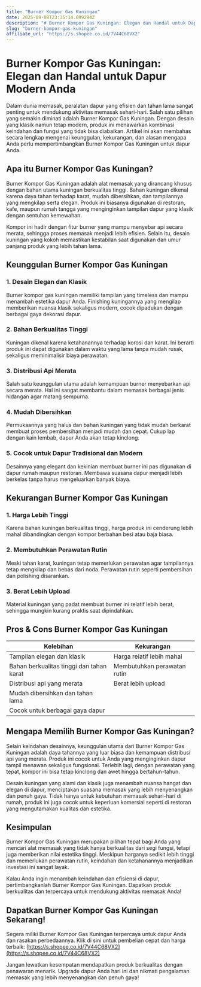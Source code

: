 ```yaml
---
title: "Burner Kompor Gas Kuningan"
date: 2025-09-08T23:35:14.699294Z
description: "# Burner Kompor Gas Kuningan: Elegan dan Handal untuk Dapur Modern Anda..."
slug: "burner-kompor-gas-kuningan"
affiliate_url: "https://s.shopee.co.id/7V44C68VX2"
---
```

# Burner Kompor Gas Kuningan: Elegan dan Handal untuk Dapur Modern Anda

Dalam dunia memasak, peralatan dapur yang efisien dan tahan lama sangat penting untuk mendukung aktivitas memasak sehari-hari. Salah satu pilihan yang semakin diminati adalah Burner Kompor Gas Kuningan. Dengan desain yang klasik namun tetap modern, produk ini menawarkan kombinasi keindahan dan fungsi yang tidak bisa diabaikan. Artikel ini akan membahas secara lengkap mengenai keunggulan, kekurangan, dan alasan mengapa Anda perlu mempertimbangkan Burner Kompor Gas Kuningan untuk dapur Anda.

## Apa itu Burner Kompor Gas Kuningan?

Burner Kompor Gas Kuningan adalah alat memasak yang dirancang khusus dengan bahan utama kuningan berkualitas tinggi. Bahan kuningan dikenal karena daya tahan terhadap karat, mudah dibersihkan, dan tampilannya yang mengkilap serta elegan. Produk ini biasanya digunakan di restoran, kafe, maupun rumah tangga yang menginginkan tampilan dapur yang klasik dengan sentuhan kemewahan.

Kompor ini hadir dengan fitur burner yang mampu menyebar api secara merata, sehingga proses memasak menjadi lebih efisien. Selain itu, desain kuningan yang kokoh memastikan kestabilan saat digunakan dan umur panjang produk yang lebih tahan lama.

## Keunggulan Burner Kompor Gas Kuningan

### 1. Desain Elegan dan Klasik

Burner kompor gas kuningan memiliki tampilan yang timeless dan mampu menambah estetika dapur Anda. Finishing kuningannya yang mengilap memberikan nuansa klasik sekaligus modern, cocok dipadukan dengan berbagai gaya dekorasi dapur.

### 2. Bahan Berkualitas Tinggi

Kuningan dikenal karena ketahanannya terhadap korosi dan karat. Ini berarti produk ini dapat digunakan dalam waktu yang lama tanpa mudah rusak, sekaligus meminimalisir biaya perawatan.

### 3. Distribusi Api Merata

Salah satu keunggulan utama adalah kemampuan burner menyebarkan api secara merata. Hal ini sangat membantu dalam memasak berbagai jenis hidangan agar matang sempurna.

### 4. Mudah Dibersihkan

Permukaannya yang halus dan bahan kuningan yang tidak mudah berkarat membuat proses pembersihan menjadi mudah dan cepat. Cukup lap dengan kain lembab, dapur Anda akan tetap kinclong.

### 5. Cocok untuk Dapur Tradisional dan Modern

Desainnya yang elegant dan kekinian membuat burner ini pas digunakan di dapur rumah maupun restoran. Membawa suasana dapur menjadi lebih berkelas tanpa harus mengeluarkan banyak biaya.

## Kekurangan Burner Kompor Gas Kuningan

### 1. Harga Lebih Tinggi

Karena bahan kuningan berkualitas tinggi, harga produk ini cenderung lebih mahal dibandingkan dengan kompor berbahan besi atau baja biasa.

### 2. Membutuhkan Perawatan Rutin

Meski tahan karat, kuningan tetap memerlukan perawatan agar tampilannya tetap mengkilap dan bebas dari noda. Perawatan rutin seperti pembersihan dan polishing disarankan.

### 3. Berat Lebih Upload

Material kuningan yang padat membuat burner ini relatif lebih berat, sehingga mungkin kurang praktis saat dipindahkan.

## Pros & Cons Burner Kompor Gas Kuningan

| Kelebihan                                              | Kekurangan                                              |
|---------------------------------------------------------|---------------------------------------------------------|
| Tampilan elegan dan klasik                            | Harga relatif lebih mahal                              |
| Bahan berkualitas tinggi dan tahan karat               | Membutuhkan perawatan rutin                          |
| Distribusi api yang merata                             | Berat lebih upload                                    |
| Mudah dibersihkan dan tahan lama                        |                                                     |
| Cocok untuk berbagai gaya dapur                        |                                                     |

## Mengapa Memilih Burner Kompor Gas Kuningan?

Selain keindahan desainnya, keunggulan utama dari Burner Kompor Gas Kuningan adalah daya tahannya yang luar biasa dan kemampuan distribusi api yang merata. Produk ini cocok untuk Anda yang menginginkan dapur tampil menawan sekaligus fungsional. Terlebih lagi, dengan perawatan yang tepat, kompor ini bisa tetap kinclong dan awet hingga bertahun-tahun.

Desain kuningan yang alami dan klasik juga menambah nuansa hangat dan elegan di dapur, menciptakan suasana memasak yang lebih menyenangkan dan penuh gaya. Tidak hanya untuk kebutuhan memasak sehari-hari di rumah, produk ini juga cocok untuk keperluan komersial seperti di restoran yang mengutamakan kualitas dan estetika.

## Kesimpulan

Burner Kompor Gas Kuningan merupakan pilihan tepat bagi Anda yang mencari alat memasak yang tidak hanya berkualitas dari segi fungsi, tetapi juga memberikan nilai estetika tinggi. Meskipun harganya sedikit lebih tinggi dan memerlukan perawatan rutin, keindahan dan ketahanannya menjadikan investasi ini sangat layak.

Kalau Anda ingin menambah keindahan dan efisiensi di dapur, pertimbangkanlah Burner Kompor Gas Kuningan. Dapatkan produk berkualitas dan terpercaya untuk mendukung aktivitas memasak Anda!

## Dapatkan Burner Kompor Gas Kuningan Sekarang!

Segera miliki Burner Kompor Gas Kuningan terpercaya untuk dapur Anda dan rasakan perbedaannya. Klik di sini untuk pembelian cepat dan harga terbaik: [https://s.shopee.co.id/7V44C68VX2](https://s.shopee.co.id/7V44C68VX2)

Jangan lewatkan kesempatan mendapatkan produk berkualitas dengan penawaran menarik. Upgrade dapur Anda hari ini dan nikmati pengalaman memasak yang lebih menyenangkan dan penuh gaya!